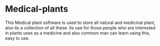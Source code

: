 # Medical-plants
This Medical plant software is used to store all natural and medicinal plant, also its a collection of all these. its use for those people who are interested in plants uses as a medicine and also common man can learn using this, easy to use. 
